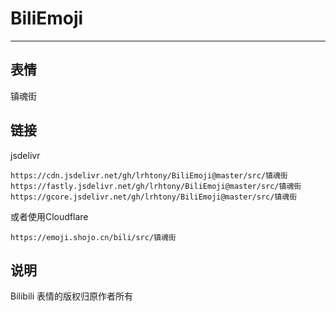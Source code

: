 # BiliEmoji
---
## 表情
镇魂街
## 链接
jsdelivr
```
https://cdn.jsdelivr.net/gh/lrhtony/BiliEmoji@master/src/镇魂街
https://fastly.jsdelivr.net/gh/lrhtony/BiliEmoji@master/src/镇魂街
https://gcore.jsdelivr.net/gh/lrhtony/BiliEmoji@master/src/镇魂街
```
或者使用Cloudflare
```
https://emoji.shojo.cn/bili/src/镇魂街
```
## 说明
Bilibili 表情的版权归原作者所有
